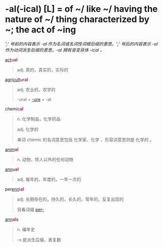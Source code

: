 # -al(-ical) [L] = of ~/ like ~/ having the nature of ~/ thing characterized by ~; the act of ~ing

*';' 号前的内容表示 -al 作为名词或名词性词根后缀的意思。';' 号后的内容表示 -al 作为动词派生后缀的意思。-al 拥有音变异体 -ical 。*

[act](_act_.md)u<b style="color: #C71585;">al</b>
> adj. 真的，真实的，实际的

[agr](_agr_.md)i[cult](_cult_.md)ur<b style="color: #C71585;">al</b>
> adj. 农业的，农学的
>
> -ural = [-ure](-ure.md) + -al

chemic<b style="color: #C71585;">al</b>
> n. 化学制品，化学药品
>
> adj. 化学的
>
> 单词 chemic 的名词意思包括 化学家、化学 ，形容词意思则是 化学的 。

[anim](_anim_.md)<b style="color: #C71585;">al</b>
> n. 动物，除人以外的任何动物

[ann](_ann_.md)u<b style="color: #C71585;">al</b>
> adj. 每年的，年度的，一年一次的

per[enn](_ann_.md)i<b style="color: #C71585;">al</b>
> adj. 长期存在的，持久的，长久的，常年的，反复出现的
>
> 另看词缀 [per-](per-.md)

[ann](_ann_.md)<b style="color: #C71585;">al</b>s
> n. 编年史
>
> -s 是派生后缀，表复数